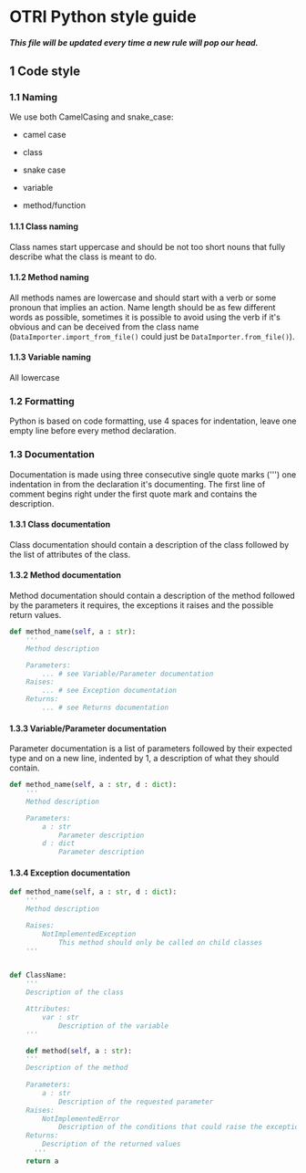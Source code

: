 # OTRI Python style guide

##### This file will be updated every time a new rule will pop our head.

## 1 Code style

### 1.1 Naming
We use both CamelCasing and snake_case:

- camel case
 - class

- snake case
 - variable
 - method/function

#### 1.1.1 Class naming
Class names start uppercase and should be not too short nouns that fully describe what the class is meant to do.

#### 1.1.2 Method naming
All methods names are lowercase and should start with a verb or some pronoun that implies an action. Name length should be as few different words as possible, sometimes it is possible to avoid using the verb if it's obvious and can be deceived from the class name (`DataImporter.import_from_file()` could just be `DataImporter.from_file()`).

#### 1.1.3 Variable naming
All lowercase

### 1.2 Formatting
Python is based on code formatting, use 4 spaces for indentation, leave one empty line before every method declaration.

### 1.3 Documentation
Documentation is made using three consecutive single quote marks (''') one indentation in from the declaration it's documenting.
The first line of comment begins right under the first quote mark and contains the description.

#### 1.3.1 Class documentation
Class documentation should contain a description of the class followed by the list of attributes of the class.

#### 1.3.2 Method documentation
Method documentation should contain a description of the method followed by the parameters it requires, the exceptions it raises and the possible return values.

```Python
def method_name(self, a : str):
    '''
    Method description

    Parameters:
        ... # see Variable/Parameter documentation
    Raises: 
        ... # see Exception documentation
    Returns:
        ... # see Returns documentation
```

#### 1.3.3 Variable/Parameter documentation
Parameter documentation is a list of parameters followed by their expected type and on a new line, indented by 1, a description of what they should contain.

```Python
def method_name(self, a : str, d : dict):
    '''
    Method description

    Parameters:
        a : str
            Parameter description
        d : dict
            Parameter description
```

#### 1.3.4 Exception documentation

```Python
def method_name(self, a : str, d : dict):
    '''
    Method description

    Raises:
        NotImplementedException
            This method should only be called on child classes
    '''
```

```Python

def ClassName: 
    '''
    Description of the class

    Attributes:
        var : str
            Description of the variable
    '''

    def method(self, a : str):
    '''
    Description of the method
  
    Parameters:
        a : str
            Description of the requested parameter
    Raises:
        NotImplementedError
            Description of the conditions that could raise the exception
    Returns:
        Description of the returned values
      '''
    return a
```